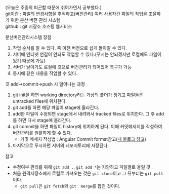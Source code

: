 (오늘은 주중의 피곤함 때문에 쉬어가면서 공부했다.)<br>
git이란 : 파일의 변경사항을 추적하고(버전관리) 여러 사용자간 파일의 작업을 조율하기 위한 분산 버전 관리 시스템<br>
github : git 저장소 호스팅 웹서비스

분산버전관리시스템 장점
1. 작업 순서를 알 수 있다. 즉 이전 버전으로 쉽게 돌아갈 수 있다.
2. 서버에 인터넷 연결이 안되도 작업할 수 있다.(푸시는 안되겠지만 로컬에도 파일이 있기 때문에 가능)
3. 서버가 날아가도 로컬에 깃으로 버전관리가 되어있어 복구가 가능
4. 동시에 같은 내용을 작업할 수 있다.

깃 add->commit->push 시 일어나는 과정
1. git init을 하면 working directory라는 가상의 폴더가 생기고 파일들은 untracked files에 위치한다.
2. git add를 하면 해당 파일이 stage에 올라간다.
3. add한 파일이 수정되면 stage에서 내려와서 tracked files로 위치한다. 그 후 add를 하면 다시 stage에 올라간다.
4. git commit을 하면 파일이 history에 위치하게 된다. 이때 커밋메세지를 작성하여 버전관리를 원활하게 할 수 있다.
   * 커밋 메세지 작성법 : Angular Commit format참고([내 블로그 참고](https://velog.io/@yhyh4420/%EC%BB%A4%EB%B0%8B-%EB%A9%94%EC%84%B8%EC%A7%80%EB%A5%BC-%EC%9E%98-%EC%93%B0%EB%8A%94-%EB%B2%95))
5. 마지막으로 푸시하면 서버의 레포지토리에 저장된다.

참고
* 수정여부 관리를 위해 ```git add .```, ```git add *```는 지양하고 파일별로 올릴 것
* 처음 원격저장소에서 로컬로 가져오는 것은 ```git clone```이고 그 뒤부터는 ```git pull```이다.
  * ```git pull```은 ```git fetch```와 ```git  merge```를 합친 것이다.